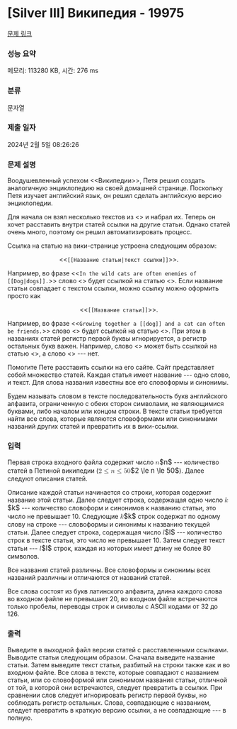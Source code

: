 # [Silver III] Википедия - 19975 

[문제 링크](https://www.acmicpc.net/problem/19975) 

### 성능 요약

메모리: 113280 KB, 시간: 276 ms

### 분류

문자열

### 제출 일자

2024년 2월 5일 08:26:26

### 문제 설명

<p>Воодушевленный успехом <<Википедии>>, Петя решил создать аналогичную энциклопедию на своей домашней странице. Поскольку Петя изучает английский язык, он решил сделать английскую версию энциклопедии.</p>

<p>Для начала он взял несколько текстов из <<Encyclopedia Britannica>> и набрал их. Теперь он хочет расставить внутри статей ссылки на другие статьи. Однако статей очень много, поэтому он решил автоматизировать процесс.</p>

<p>Ссылка на статью на вики-странице устроена следующим образом: </p>

<p style="text-align: center;"><<<code>[[Название статьи|текст ссылки]]</code>>>.</p>

<p>Например, во фразе <<<code>In the wild cats are often enemies of [[Dog|dogs]].</code>>> слово <<dogs>> будет ссылкой на статью <<Dog>>. Если название статьи совпадает с текстом ссылки, можно ссылку можно оформить просто как</p>

<p style="text-align: center;"><<<code>[[Название статьи]]</code>>>.</p>

<p>Например, во фразе <<<code>Growing together a [[dog]] and a cat can often be friends.</code>>> слово <<dog>> будет ссылкой на статью <<dog>>. При этом в названиях статей регистр первой буквы игнорируется, а регистр остальных букв важен. Например, слово <<dog>> может быть ссылкой на статью <<Dog>>, а слово <<DOG>> --- нет.</p>

<p>Помогите Пете расставить ссылки на его сайте. Сайт представляет собой множество статей. Каждая статья имеет название --- одно слово, и текст. Для слова названия известны все его словоформы и синонимы.</p>

<p>Будем называть словом в тексте последовательность букв английского алфавита, ограниченную с обеих сторон символами, не являющимися буквами, либо началом или концом строки. В тексте статьи требуется найти все слова, которые являются словоформами или синонимами названий других статей и превратить их в вики-ссылки.</p>

### 입력 

 <p>Первая строка входного файла содержит число <mjx-container class="MathJax" jax="CHTML" style="font-size: 109%; position: relative;"><mjx-math class="MJX-TEX" aria-hidden="true"><mjx-mi class="mjx-i"><mjx-c class="mjx-c1D45B TEX-I"></mjx-c></mjx-mi></mjx-math><mjx-assistive-mml unselectable="on" display="inline"><math xmlns="http://www.w3.org/1998/Math/MathML"><mi>n</mi></math></mjx-assistive-mml><span aria-hidden="true" class="no-mathjax mjx-copytext">$n$</span></mjx-container> --- количество статей в Петиной википедии (<mjx-container class="MathJax" jax="CHTML" style="font-size: 109%; position: relative;"><mjx-math class="MJX-TEX" aria-hidden="true"><mjx-mn class="mjx-n"><mjx-c class="mjx-c32"></mjx-c></mjx-mn><mjx-mo class="mjx-n" space="4"><mjx-c class="mjx-c2264"></mjx-c></mjx-mo><mjx-mi class="mjx-i" space="4"><mjx-c class="mjx-c1D45B TEX-I"></mjx-c></mjx-mi><mjx-mo class="mjx-n" space="4"><mjx-c class="mjx-c2264"></mjx-c></mjx-mo><mjx-mn class="mjx-n" space="4"><mjx-c class="mjx-c35"></mjx-c><mjx-c class="mjx-c30"></mjx-c></mjx-mn></mjx-math><mjx-assistive-mml unselectable="on" display="inline"><math xmlns="http://www.w3.org/1998/Math/MathML"><mn>2</mn><mo>≤</mo><mi>n</mi><mo>≤</mo><mn>50</mn></math></mjx-assistive-mml><span aria-hidden="true" class="no-mathjax mjx-copytext">$2 \le n \le 50$</span></mjx-container>). Далее следуют описания статей.</p>

<p>Описание каждой статьи начинается со строки, которая содержит название этой статьи. Далее следует строка, содержащая одно число <mjx-container class="MathJax" jax="CHTML" style="font-size: 109%; position: relative;"><mjx-math class="MJX-TEX" aria-hidden="true"><mjx-mi class="mjx-i"><mjx-c class="mjx-c1D458 TEX-I"></mjx-c></mjx-mi></mjx-math><mjx-assistive-mml unselectable="on" display="inline"><math xmlns="http://www.w3.org/1998/Math/MathML"><mi>k</mi></math></mjx-assistive-mml><span aria-hidden="true" class="no-mathjax mjx-copytext">$k$</span></mjx-container> --- количество словоформ и синонимов к названию статьи, это число не превышает 10. Следующие <mjx-container class="MathJax" jax="CHTML" style="font-size: 109%; position: relative;"><mjx-math class="MJX-TEX" aria-hidden="true"><mjx-mi class="mjx-i"><mjx-c class="mjx-c1D458 TEX-I"></mjx-c></mjx-mi></mjx-math><mjx-assistive-mml unselectable="on" display="inline"><math xmlns="http://www.w3.org/1998/Math/MathML"><mi>k</mi></math></mjx-assistive-mml><span aria-hidden="true" class="no-mathjax mjx-copytext">$k$</span></mjx-container> строк содержат по одному слову на строке --- словоформы и синонимы к названию текущей статьи. Далее следует строка, содержащая число <mjx-container class="MathJax" jax="CHTML" style="font-size: 109%; position: relative;"><mjx-math class="MJX-TEX" aria-hidden="true"><mjx-mi class="mjx-i"><mjx-c class="mjx-c1D459 TEX-I"></mjx-c></mjx-mi></mjx-math><mjx-assistive-mml unselectable="on" display="inline"><math xmlns="http://www.w3.org/1998/Math/MathML"><mi>l</mi></math></mjx-assistive-mml><span aria-hidden="true" class="no-mathjax mjx-copytext">$l$</span></mjx-container> --- количество строк в тексте статьи, это число не превышает 10. Затем следует текст статьи --- <mjx-container class="MathJax" jax="CHTML" style="font-size: 109%; position: relative;"><mjx-math class="MJX-TEX" aria-hidden="true"><mjx-mi class="mjx-i"><mjx-c class="mjx-c1D459 TEX-I"></mjx-c></mjx-mi></mjx-math><mjx-assistive-mml unselectable="on" display="inline"><math xmlns="http://www.w3.org/1998/Math/MathML"><mi>l</mi></math></mjx-assistive-mml><span aria-hidden="true" class="no-mathjax mjx-copytext">$l$</span></mjx-container> строк, каждая из которых имеет длину не более 80 символов.</p>

<p>Все названия статей различны. Все словоформы и синонимы всех названий различны и отличаются от названий статей.</p>

<p>Все слова состоят из букв латинского алфавита, длина каждого слова во входном файле не превышает 20, во входном файле встречаются только пробелы, переводы строк и символы с ASCII кодами от 32 до 126.</p>

### 출력 

 <p>Выведите в выходной файл версии статей с расставленными ссылками. Выводите статьи следующим образом. Сначала выведите название статьи. Затем выведите текст статьи, разбитый на строки также как и во входном файле. Все слова в тексте, которые совпадают с названием статьи, или со словоформой или синонимом названия статьи, отличной от той, в которой они встречаются, следует превратить в ссылки. При сравнении слов следует игнорировать регистр первой буквы, но соблюдать регистр остальных. Слова, совпадающие с названием, следует превратить в краткую версию ссылки, а не совпадающие --- в полную.</p>

